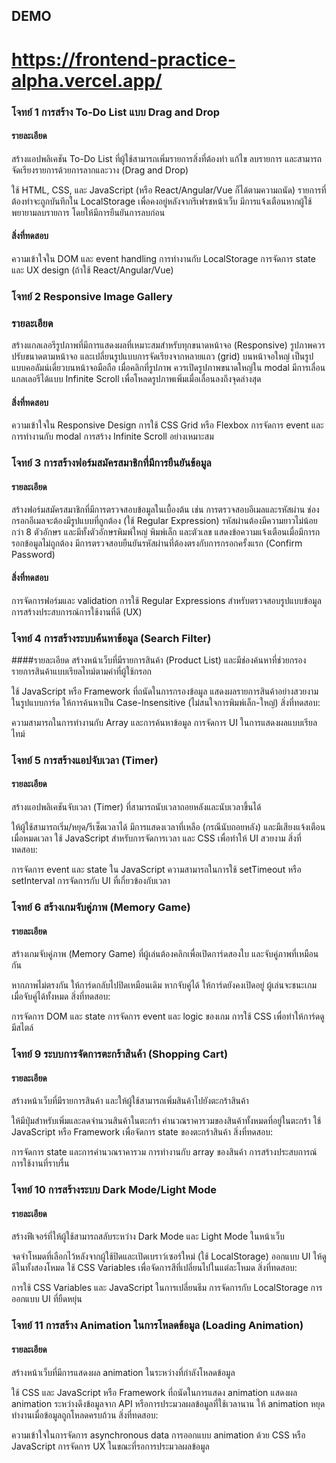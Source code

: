 ## DEMO

# https://frontend-practice-alpha.vercel.app/

### โจทย์ 1 การสร้าง To-Do List แบบ Drag and Drop

#### รายละเอียด

สร้างแอปพลิเคชัน To-Do List ที่ผู้ใช้สามารถเพิ่มรายการสิ่งที่ต้องทำ แก้ไข ลบรายการ และสามารถจัดเรียงรายการด้วยการลากและวาง (Drag and Drop)

ใช้ HTML, CSS, และ JavaScript (หรือ React/Angular/Vue ก็ได้ตามความถนัด)
รายการที่ต้องทำจะถูกบันทึกใน LocalStorage เพื่อคงอยู่หลังจากรีเฟรชหน้าเว็บ
มีการแจ้งเตือนหากผู้ใช้พยายามลบรายการ โดยให้มีการยืนยันการลบก่อน

#### สิ่งที่ทดสอบ

ความเข้าใจใน DOM และ event handling
การทำงานกับ LocalStorage
การจัดการ state และ UX design (ถ้าใช้ React/Angular/Vue)

### โจทย์ 2 Responsive Image Gallery

### รายละเอียด

สร้างแกลเลอรีรูปภาพที่มีการแสดงผลที่เหมาะสมสำหรับทุกขนาดหน้าจอ (Responsive)
รูปภาพควรปรับขนาดตามหน้าจอ และเปลี่ยนรูปแบบการจัดเรียงจากหลายแถว (grid) บนหน้าจอใหญ่ เป็นรูปแบบคอลัมน์เดี่ยวบนหน้าจอมือถือ
เมื่อคลิกที่รูปภาพ ควรเปิดรูปภาพขนาดใหญ่ใน modal
มีการเลื่อนแกลเลอรีได้แบบ Infinite Scroll เพื่อโหลดรูปภาพเพิ่มเมื่อเลื่อนลงถึงจุดล่างสุด

#### สิ่งที่ทดสอบ

ความเข้าใจใน Responsive Design
การใช้ CSS Grid หรือ Flexbox
การจัดการ event และการทำงานกับ modal
การสร้าง Infinite Scroll อย่างเหมาะสม

### โจทย์ 3 การสร้างฟอร์มสมัครสมาชิกที่มีการยืนยันข้อมูล

#### รายละเอียด

สร้างฟอร์มสมัครสมาชิกที่มีการตรวจสอบข้อมูลในเบื้องต้น เช่น การตรวจสอบอีเมลและรหัสผ่าน
ช่องกรอกอีเมลจะต้องมีรูปแบบที่ถูกต้อง (ใช้ Regular Expression)
รหัสผ่านต้องมีความยาวไม่น้อยกว่า 8 ตัวอักษร และมีทั้งตัวอักษรพิมพ์ใหญ่ พิมพ์เล็ก และตัวเลข
แสดงข้อความแจ้งเตือนเมื่อมีการกรอกข้อมูลไม่ถูกต้อง
มีการตรวจสอบยืนยันรหัสผ่านที่ต้องตรงกับการกรอกครั้งแรก (Confirm Password)

#### สิ่งที่ทดสอบ

การจัดการฟอร์มและ validation
การใช้ Regular Expressions สำหรับตรวจสอบรูปแบบข้อมูล
การสร้างประสบการณ์การใช้งานที่ดี (UX)

### โจทย์ 4 การสร้างระบบค้นหาข้อมูล (Search Filter)

####รายละเอียด
สร้างหน้าเว็บที่มีรายการสินค้า (Product List) และมีช่องค้นหาที่ช่วยกรองรายการสินค้าแบบเรียลไทม์ตามคำที่ผู้ใช้กรอก

ใช้ JavaScript หรือ Framework ที่ถนัดในการกรองข้อมูล
แสดงผลรายการสินค้าอย่างสวยงามในรูปแบบการ์ด
ให้การค้นหาเป็น Case-Insensitive (ไม่สนใจการพิมพ์เล็ก-ใหญ่)
สิ่งที่ทดสอบ:

ความสามารถในการทำงานกับ Array และการค้นหาข้อมูล
การจัดการ UI ในการแสดงผลแบบเรียลไทม์

### โจทย์ 5 การสร้างแอปจับเวลา (Timer)

#### รายละเอียด

สร้างแอปพลิเคชันจับเวลา (Timer) ที่สามารถนับเวลาถอยหลังและนับเวลาขึ้นได้

ให้ผู้ใช้สามารถเริ่ม/หยุด/รีเซ็ตเวลาได้
มีการแสดงเวลาที่เหลือ (กรณีนับถอยหลัง) และมีเสียงแจ้งเตือนเมื่อหมดเวลา
ใช้ JavaScript สำหรับการจัดการเวลา และ CSS เพื่อทำให้ UI สวยงาม
สิ่งที่ทดสอบ:

การจัดการ event และ state ใน JavaScript
ความสามารถในการใช้ setTimeout หรือ setInterval
การจัดการกับ UI ที่เกี่ยวข้องกับเวลา

### โจทย์ 6 สร้างเกมจับคู่ภาพ (Memory Game)

#### รายละเอียด

สร้างเกมจับคู่ภาพ (Memory Game) ที่ผู้เล่นต้องคลิกเพื่อเปิดการ์ดสองใบ และจับคู่ภาพที่เหมือนกัน

หากภาพไม่ตรงกัน ให้การ์ดกลับไปปิดเหมือนเดิม
หากจับคู่ได้ ให้การ์ดยังคงเปิดอยู่
ผู้เล่นจะชนะเกมเมื่อจับคู่ได้ทั้งหมด
สิ่งที่ทดสอบ:

การจัดการ DOM และ state
การจัดการ event และ logic ของเกม
การใช้ CSS เพื่อทำให้การ์ดดูมีสไตล์

### โจทย์ 9 ระบบการจัดการตะกร้าสินค้า (Shopping Cart)

#### รายละเอียด

สร้างหน้าเว็บที่มีรายการสินค้า และให้ผู้ใช้สามารถเพิ่มสินค้าไปยังตะกร้าสินค้า

ให้มีปุ่มสำหรับเพิ่มและลดจำนวนสินค้าในตะกร้า
คำนวณราคารวมของสินค้าทั้งหมดที่อยู่ในตะกร้า
ใช้ JavaScript หรือ Framework เพื่อจัดการ state ของตะกร้าสินค้า
สิ่งที่ทดสอบ:

การจัดการ state และการคำนวณราคารวม
การทำงานกับ array ของสินค้า
การสร้างประสบการณ์การใช้งานที่ราบรื่น

### โจทย์ 10 การสร้างระบบ Dark Mode/Light Mode

#### รายละเอียด

สร้างฟีเจอร์ที่ให้ผู้ใช้สามารถสลับระหว่าง Dark Mode และ Light Mode ในหน้าเว็บ

จดจำโหมดที่เลือกไว้หลังจากผู้ใช้ปิดและเปิดเบราว์เซอร์ใหม่ (ใช้ LocalStorage)
ออกแบบ UI ให้ดูดีในทั้งสองโหมด
ใช้ CSS Variables เพื่อจัดการสีที่เปลี่ยนไปในแต่ละโหมด
สิ่งที่ทดสอบ:

การใช้ CSS Variables และ JavaScript ในการเปลี่ยนธีม
การจัดการกับ LocalStorage
การออกแบบ UI ที่ยืดหยุ่น

### โจทย์ 11 การสร้าง Animation ในการโหลดข้อมูล (Loading Animation)

#### รายละเอียด

สร้างหน้าเว็บที่มีการแสดงผล animation ในระหว่างที่กำลังโหลดข้อมูล

ใช้ CSS และ JavaScript หรือ Framework ที่ถนัดในการแสดง animation
แสดงผล animation ระหว่างดึงข้อมูลจาก API หรือการประมวลผลข้อมูลที่ใช้เวลานาน
ให้ animation หยุดทำงานเมื่อข้อมูลถูกโหลดครบถ้วน
สิ่งที่ทดสอบ:

ความเข้าใจในการจัดการ asynchronous data
การออกแบบ animation ด้วย CSS หรือ JavaScript
การจัดการ UX ในขณะที่รอการประมวลผลข้อมูล
